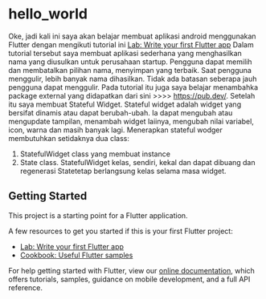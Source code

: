 # hello_world

Oke, jadi kali ini saya akan belajar membuat aplikasi android menggunakan Flutter dengan mengikuti tutorial ini [Lab: Write your first Flutter app](https://flutter.dev/docs/get-started/codelab)
Dalam tutorial tersebut saya membuat aplikasi sederhana yang menghasilkan nama yang diusulkan untuk perusahaan startup. Pengguna dapat memilih dan membatalkan pilihan nama, menyimpan yang terbaik. Saat pengguna menggulir, lebih banyak nama dihasilkan. Tidak ada batasan seberapa jauh pengguna dapat menggulir. Pada tutorial itu juga saya belajar menambahka package external yang didapatkan dari sini >>>> https://pub.dev/.
Setelah itu saya membuat Stateful Widget. Stateful widget adalah widget yang bersifat dinamis atau dapat berubah-ubah. Ia dapat mengubah atau mengupdate tampilan, menambah widget laiinya, mengubah nilai variabel, icon, warna dan masih banyak lagi. Menerapkan stateful wodger membutuhkan setidaknya dua class: 
1) StatefulWidget class yang membuat instance 
2) State class. 
StatefulWidget kelas, sendiri, kekal dan dapat dibuang dan regenerasi Statetetap berlangsung kelas selama masa widget.




## Getting Started

This project is a starting point for a Flutter application.

A few resources to get you started if this is your first Flutter project:

- [Lab: Write your first Flutter app](https://flutter.dev/docs/get-started/codelab)
- [Cookbook: Useful Flutter samples](https://flutter.dev/docs/cookbook)

For help getting started with Flutter, view our
[online documentation](https://flutter.dev/docs), which offers tutorials,
samples, guidance on mobile development, and a full API reference.

